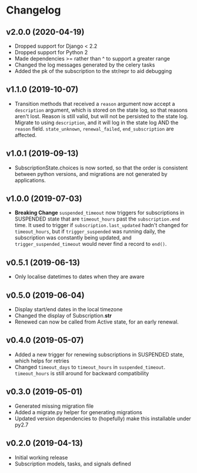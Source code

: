 # Changelog

## v2.0.0 (2020-04-19)

- Dropped support for Django < 2.2
- Dropped support for Python 2
- Made dependencies >= rather than ^ to support a greater range
- Changed the log messages generated by the celery tasks
- Added the pk of the subscription to the str/repr to aid debugging

## v1.1.0 (2019-10-07)

- Transition methods that received a `reason` argument now accept a `description` argument,
  which is stored on the state log, so that reasons aren't lost. Reason is still valid,
  but will not be persisted to the state log. Migrate to using `description`, and it will
  log in the state log AND the `reason` field.
  `state_unknown`, `renewal_failed`, `end_subscription` are affected.

## v1.0.1 (2019-09-13)

- SubscriptionState.choices is now sorted, so that the order is consistent between python versions,
  and migrations are not generated by applications.

## v1.0.0 (2019-07-03)

- **Breaking Change** `suspended_timeout` now triggers for subscriptions in SUSPENDED state that are
  `timeout_hours` past the `subscription.end` time. It used to trigger if `subscription.last_updated`
  hadn't changed for `timeout_hours`, but if `trigger_suspended` was running daily, the subscription
  was constantly being updated, and `trigger_suspended_timeout` would never find a record to `end()`.


## v0.5.1 (2019-06-13)

- Only localise datetimes to dates when they are aware

## v0.5.0 (2019-06-04)

- Display start/end dates in the local timezone
- Changed the display of Subscription.__str__
- Renewed can now be called from Active state, for an early renewal.

## v0.4.0 (2019-05-07)

- Added a new trigger for renewing subscriptions in SUSPENDED state, which helps for retries
- Changed `timeout_days` to `timeout_hours` in `suspended_timeout`. `timeout_hours` is still around
  for backward compatibility


## v0.3.0 (2019-05-01)

- Generated missing migration file
- Added a migrate.py helper for generating migrations
- Updated version dependencies to (hopefully) make this installable under py2.7

## v0.2.0 (2019-04-13)

- Initial working release
- Subscription models, tasks, and signals defined
